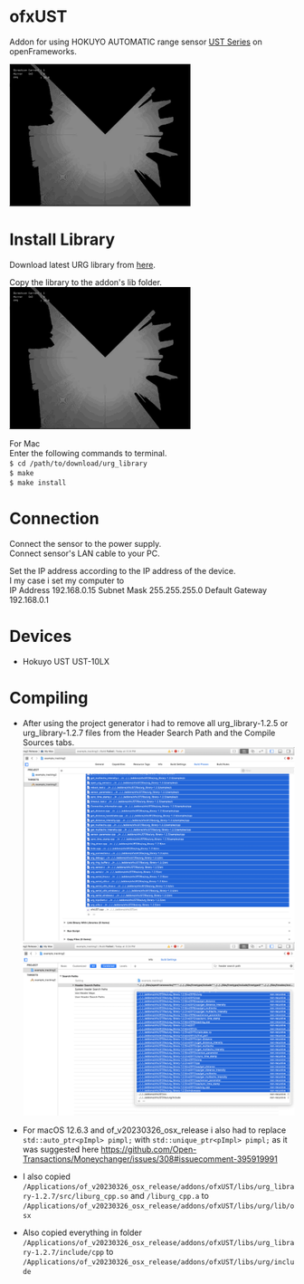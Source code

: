 # ofxUST
Addon for using HOKUYO AUTOMATIC range sensor [UST Series](http://www.hokuyo-aut.co.jp/search/single.php?serial=16) on openFrameworks.

![](https://github.com/antimodular/ofxUST/blob/dev_antimodular/run.gif?raw=true)


# Install Library
Download latest URG library from [here](https://sourceforge.net/projects/urgnetwork/files/urg_library/).

Copy the library to the addon's lib folder.
![](https://github.com/antimodular/ofxUST/blob/dev_antimodular/readme_media/run.gif?raw=true)

For Mac  
Enter the following commands to terminal.  
`$ cd /path/to/download/urg_library`  
`$ make`  
`$ make install`  

# Connection
Connect the sensor to the power supply.  
Connect sensor's LAN cable to your PC.  

Set the IP address according to the IP address of the device.  
I my case i set my computer to  
IP Address 192.168.0.15
Subnet Mask 255.255.255.0
Default Gateway 192.168.0.1

# Devices
- Hokuyo UST UST-10LX

# Compiling

- After using the project generator i had to remove all urg_library-1.2.5 or urg_library-1.2.7 files from the Header Search Path and the Compile Sources tabs.
![](https://github.com/antimodular/ofxUST/blob/dev_antimodular/readme_media/buildPhase_compileSources.png?raw=true)
![](https://github.com/antimodular/ofxUST/blob/dev_antimodular/readme_media/headerSearchPaths.png?raw=true)

- For macOS 12.6.3 and of_v20230326_osx_release i also had to replace `std::auto_ptr<pImpl> pimpl;` with `std::unique_ptr<pImpl> pimpl;` as it was suggested here https://github.com/Open-Transactions/Moneychanger/issues/308#issuecomment-395919991
- I also copied `/Applications/of_v20230326_osx_release/addons/ofxUST/libs/urg_library-1.2.7/src/liburg_cpp.so` and `/liburg_cpp.a` to `/Applications/of_v20230326_osx_release/addons/ofxUST/libs/urg/lib/osx`
- Also copied everything in folder `/Applications/of_v20230326_osx_release/addons/ofxUST/libs/urg_library-1.2.7/include/cpp` to `/Applications/of_v20230326_osx_release/addons/ofxUST/libs/urg/include`
